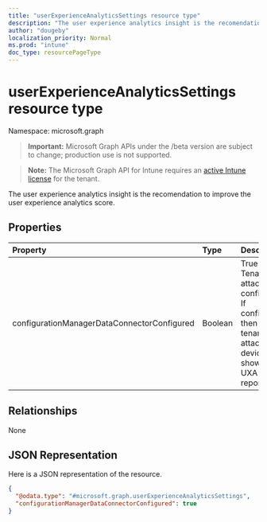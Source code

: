 ```yaml
---
title: "userExperienceAnalyticsSettings resource type"
description: "The user experience analytics insight is the recomendation to improve the user experience analytics score."
author: "dougeby"
localization_priority: Normal
ms.prod: "intune"
doc_type: resourcePageType
---
```


# userExperienceAnalyticsSettings resource type

Namespace: microsoft.graph

> **Important:** Microsoft Graph APIs under the /beta version are subject to change; production use is not supported.

> **Note:** The Microsoft Graph API for Intune requires an [active Intune license](https://go.microsoft.com/fwlink/?linkid=839381) for the tenant.

The user experience analytics insight is the recomendation to improve the user experience analytics score.

## Properties
|Property|Type|Description|
|:---|:---|:---|
|configurationManagerDataConnectorConfigured|Boolean|True if Tenant attach is configured. If configured then SCCM tenant attached devices will show up in UXA reporting.|

## Relationships
None

## JSON Representation
Here is a JSON representation of the resource.
<!-- {
  "blockType": "resource",
  "@odata.type": "microsoft.graph.userExperienceAnalyticsSettings"
}
-->
``` json
{
  "@odata.type": "#microsoft.graph.userExperienceAnalyticsSettings",
  "configurationManagerDataConnectorConfigured": true
}
```





